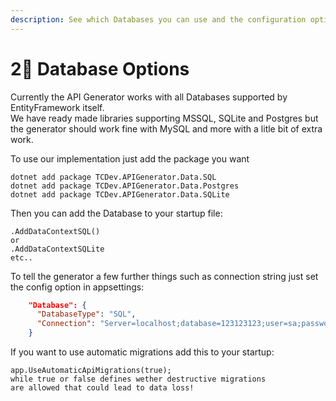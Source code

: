 ```yaml
---
description: See which Databases you can use and the configuration options needed
---
```


# 2⃣ Database Options

Currently the API Generator works with all Databases supported by EntityFramework itself. \
We have ready made libraries supporting MSSQL, SQLite and Postgres but the generator should work fine with MySQL and more with a litle bit of extra work.&#x20;

To use our implementation just add the package you want

```
dotnet add package TCDev.APIGenerator.Data.SQL 
dotnet add package TCDev.APIGenerator.Data.Postgres
dotnet add package TCDev.APIGenerator.Data.SQLite
```

Then you can add the Database to your startup file:

```
.AddDataContextSQL()
or
.AddDataContextSQLite
etc..
```

To tell the generator a few further things such as connection string just set the config option in appsettings:

```json
    "Database": {
      "DatabaseType": "SQL",
      "Connection": "Server=localhost;database=123123123;user=sa;password=Password!23;"
    }
```

If you want to use automatic migrations add this to your startup:

```
app.UseAutomaticApiMigrations(true);
while true or false defines wether destructive migrations
are allowed that could lead to data loss!
```

